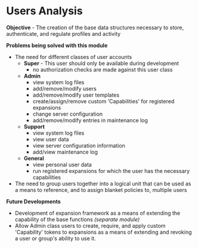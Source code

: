 # Users Analysis

**Objective** - The creation of the base data structures necessary to store, authenticate, and regulate profiles and activity

**Problems being solved with this module**
* The need for different classes of user accounts
  * **Super** - This user should only be available during development
    * no authorization checks are made against this user class
  * **Admin**
    * view system log files
    * add/remove/modify users
    * add/remove/modify user templates
    * create/assign/remove custom 'Capabilities' for registered expansions
    * change server configuration
    * add/remove/modify entries in maintenance log
  * **Support**
    * view system log files
    * view user data
    * view server configuration information
    * add/view maintenance log
  * **General**
    * view personal user data
    * run registered expansions for which the user has the necessary capabilities
* The need to group users together into a logical unit that can be used as a means to reference, and to assign blanket policies to, multiple users

**Future Developments**
* Development of expansion framework as a means of extending the capability of the base functions *(separate module)*
* Allow Admin class users to create, require, and apply custom 'Capability' tokens to expansions as a means of extending and revoking a user or group's ability to use it.
